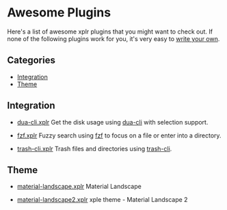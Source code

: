 Awesome Plugins
===============

Here's a list of awesome xplr plugins that you might want to check out. If none
of the following plugins work for you, it's very easy to
[write your own](./writing-plugins.md).


Categories
----------

- [Integration](#integration)
- [Theme](#theme)


Integration
-----------

- [dua-cli.xplr](https://github.com/sayanarijit/dua-cli.xplr)
  Get the disk usage using [dua-cli](https://github.com/Byron/dua-cli) with
  selection support.

- [fzf.xplr](https://github.com/sayanarijit/fzf.xplr)
  Fuzzy search using [fzf](https://github.com/junegunn/fzf) to focus on a file
  or enter into a directory.

- [trash-cli.xplr](https://github.com/sayanarijit/trash-cli.xplr)
  Trash files and directories using
  [trash-cli](https://github.com/andreafrancia/trash-cli).


Theme
-----

- [material-landscape.xplr](https://github.com/sayanarijit/material-landscape.xplr)
  Material Landscape

- [material-landscape2.xplr](https://github.com/sayanarijit/material-landscape2.xplr)
  xple theme - Material Landscape 2
